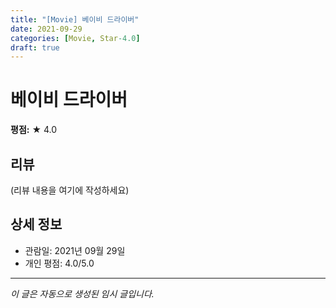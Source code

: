 ```yaml
---
title: "[Movie] 베이비 드라이버"
date: 2021-09-29
categories: [Movie, Star-4.0]
draft: true
---
```


# 베이비 드라이버

**평점:** ★ 4.0

## 리뷰

(리뷰 내용을 여기에 작성하세요)

## 상세 정보

- 관람일: 2021년 09월 29일
- 개인 평점: 4.0/5.0

---

*이 글은 자동으로 생성된 임시 글입니다.*
